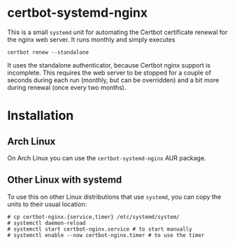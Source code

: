 # certbot-systemd-nginx
This is a small `systemd` unit for automating the Certbot certificate renewal for the nginx web server.
It runs monthly and simply executes

    certbot renew --standalone

It uses the standalone authenticator, because Certbot nginx support is incomplete. This requires the
web server to be stopped for a couple of seconds during each run (monthly, but can be overridden) and
a bit more during renewal (once every two months).

# Installation
## Arch Linux
On Arch Linux you can use the `certbot-systemd-nginx` AUR package.

## Other Linux with systemd
To use this on other Linux distributions that use `systemd`, you can copy the units to their usual
location:

    # cp certbot-nginx.{service,timer} /etc/systemd/system/
    # systemctl daemon-reload
    # systemctl start certbot-nginx.service # to start manually
    # systemctl enable --now certbot-nginx.timer # to use the timer
